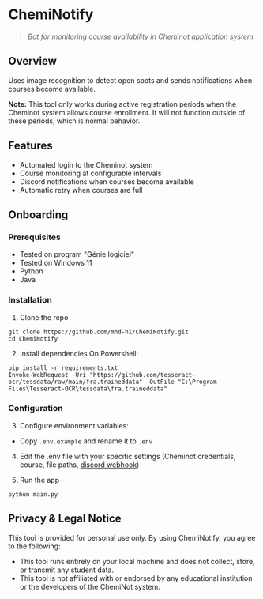 # ChemiNotify
> _Bot for monitoring course availability in Cheminot application system._

## Overview

Uses image recognition to detect open spots and sends notifications when courses become available.

**Note:** This tool only works during active registration periods when the Cheminot system allows course enrollment. It will not function outside of these periods, which is normal behavior.

## Features
- Automated login to the Cheminot system
- Course monitoring at configurable intervals
- Discord notifications when courses become available
- Automatic retry when courses are full

## Onboarding
### Prerequisites
- Tested on program "Génie logiciel"
- Tested on Windows 11
- Python
- Java

### Installation
1. Clone the repo
```
git clone https://github.com/mhd-hi/ChemiNotify.git
cd ChemiNotify
```
2. Install dependencies 
On Powershell:
```
pip install -r requirements.txt
Invoke-WebRequest -Uri "https://github.com/tesseract-ocr/tessdata/raw/main/fra.traineddata" -OutFile "C:\Program Files\Tesseract-OCR\tessdata\fra.traineddata"
```

### Configuration
3. Configure environment variables:
- Copy `.env.example` and rename it to `.env` 
4. Edit the .env file with your specific settings (Cheminot credentials, course, file paths, [discord webhook](https://support.discord.com/hc/en-us/articles/228383668-Intro-to-Webhooks))

5. Run the app
```
python main.py
```

## Privacy & Legal Notice

This tool is provided for personal use only. By using ChemiNotify, you agree to the following:

- This tool runs entirely on your local machine and does not collect, store, or transmit any student data.
- This tool is not affiliated with or endorsed by any educational institution or the developers of the ChemiNot system.